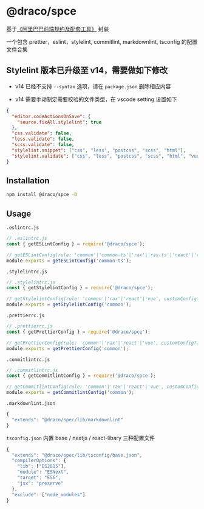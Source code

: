 # @draco/spce

基于[《阿里巴巴前端规约及配套工具》](https://github.com/alibaba/f2e-spec) 封装

一个包含 prettier，eslint，stylelint, commitlint, markdownlint, tsconfig 的配置文件合集

## Stylelint 版本已升级至 v14，需要做如下修改

- v14 已经不支持 `--syntax` 选项，请在 `package.json` 删除相应内容

- v14 需要手动制定需要校验的文件类型，在 vscode setting 设置如下

```json
{
  "editor.codeActionsOnSave": {
    "source.fixAll.stylelint": true
  },
  "css.validate": false,
  "less.validate": false,
  "scss.validate": false,
  "stylelint.snippet": ["css", "less", "postcss", "scss", "html"],
  "stylelint.validate": ["css", "less", "postcss", "scss", "html", "vue"]
}
```

## Installation

```sh
npm install @draco/spce -D
```

## Usage

`.eslintrc.js`

```js
// .eslintrc.js
const { getESLintConfig } = require('@draco/spce');

// getESLintConfig(rule: 'common'|'common-ts'|'rax'|'rax-ts'|'react'|'react-ts'|'vue'|'vue-ts', customConfig?);
module.exports = getESLintConfig('common-ts');
```

`.stylelintrc.js`

```js
// .stylelintrc.js
const { getStylelintConfig } = require('@draco/spce');

// getStylelintConfig(rule: 'common'|'rax'|'react'|'vue', customConfig?);
module.exports = getStylelintConfig('common');
```

`.prettierrc.js`

```js
// .prettierrc.js
const { getPrettierConfig } = require('@draco/spce');

// getPrettierConfig(rule: 'common'|'rax'|'react'|'vue', customConfig?);
module.exports = getPrettierConfig('common');
```

`.commitlintrc.js`

```js
// .commitlintrc.js
const { getCommitlintConfig } = require('@draco/spce');

// getCommitlintConfig(rule: 'common'|'rax'|'react'|'vue', customConfig?);
module.exports = getCommitlintConfig('common');
```

`.markdownlint.json`

```js
{
  "extends": "@draco/spec/lib/markdownlint"
}
```

`tsconfig.json`
内置 base / nextjs / react-libary 三种配置文件

```js
{
  "extends": "@draco/spec/lib/tsconfig/base.json",
  "compilerOptions": {
    "lib": ["ES2015"],
    "module": "ESNext",
    "target": "ES6",
    "jsx": "preserve"
  },
  "exclude": ["node_modules"]
}

```
